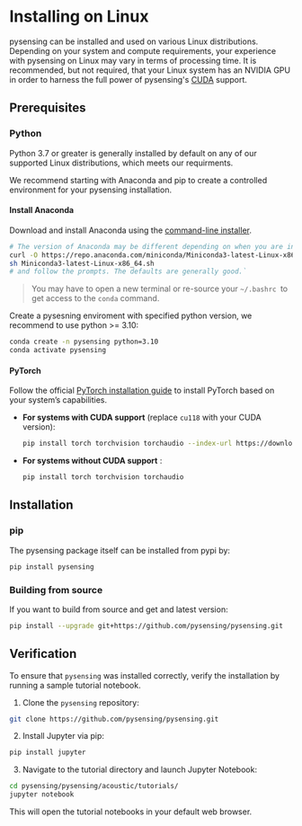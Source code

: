 # Installing on Linux

pysensing can be installed and used on various Linux distributions. Depending on your system and compute requirements, your experience with pysensing on Linux may vary in terms of processing time. It is recommended, but not required, that your Linux system has an NVIDIA GPU in order to harness the full power of pysensing's [CUDA](https://developer.nvidia.com/cuda-zone) support.
<!-- [support](https://pysensing.org/tutorials/beginner/blitz/tensor_tutorial.html?highlight=cuda#cuda-tensors). -->

## Prerequisites
<!-- {: #linux-prerequisites}

### Supported Linux Distributions

pysensing is supported on Linux distributions that use [glibc](https://www.gnu.org/software/libc/) >= v2.17, which include the following:

* [Arch Linux](https://www.archlinux.org/download/), minimum version 2012-07-15
* [CentOS](https://www.centos.org/download/), minimum version 7.3-1611
* [Debian](https://www.debian.org/distrib/), minimum version 8.0
* [Fedora](https://getfedora.org/), minimum version 24
* [Mint](https://linuxmint.com/download.php), minimum version 14
* [OpenSUSE](https://software.opensuse.org/), minimum version 42.1
* [PCLinuxOS](https://www.pclinuxos.com/get-pclinuxos/), minimum version 2014.7
* [Slackware](http://www.slackware.com/getslack/), minimum version 14.2
* [Ubuntu](https://www.ubuntu.com/download/desktop), minimum version 13.04

> The install instructions here will generally apply to all supported Linux distributions. An example difference is that your distribution may support `yum` instead of `apt`. The specific examples shown were run on an Ubuntu 18.04 machine. -->

### Python


Python 3.7 or greater is generally installed by default on any of our supported Linux distributions, which meets our requirments.

We recommend starting with Anaconda and pip to create a controlled environment for your pysensing installation.


#### Install Anaconda

Download and install Anaconda using the [command-line installer](https://www.anaconda.com/download/#linux).

```bash
# The version of Anaconda may be different depending on when you are installing`
curl -O https://repo.anaconda.com/miniconda/Miniconda3-latest-Linux-x86_64.sh
sh Miniconda3-latest-Linux-x86_64.sh
# and follow the prompts. The defaults are generally good.`
```

> You may have to open a new terminal or re-source your `~/.bashrc `to get access to the `conda` command. 

Create a pysesning enviroment with specified python version, we recommend to use python >= 3.10:
```bash
conda create -n pysensing python=3.10 
conda activate pysensing
```
#### PyTorch
Follow the official [PyTorch installation guide](https://pytorch.org/get-started/locally/) to install PyTorch based on your system’s capabilities.

- **For systems with CUDA support** (replace `cu118` with your CUDA version):
  ```bash
  pip install torch torchvision torchaudio --index-url https://download.pytorch.org/whl/cu118
  ```
- **For systems without CUDA support** :
  ```bash
  pip install torch torchvision torchaudio
  ```
## Installation

<!-- ### Anaconda
{: #linux-anaconda}

#### No CUDA

To install pysensing via Anaconda, and do not have a [CUDA-capable](https://developer.nvidia.com/cuda-zone) system or do not require CUDA, in the above selector, choose OS: Linux, Package: Conda and CUDA: None.
Then, run the command that is presented to you.

#### With CUDA

To install pysensing via Anaconda, and you do have a [CUDA-capable](https://developer.nvidia.com/cuda-zone) system, in the above selector, choose OS: Linux, Package: Conda and the CUDA version suited to your machine. Often, the latest CUDA version is better.
Then, run the command that is presented to you. -->


### pip
The pysensing package itself can be installed from pypi by:
```bash
pip install pysensing
```
### Building from source
If you want to build from source and get and latest version:
```bash
pip install --upgrade git+https://github.com/pysensing/pysensing.git
```


## Verification

To ensure that `pysensing` was installed correctly, verify the installation by running a sample tutorial notebook.

1. Clone the `pysensing` repository:
```bash
git clone https://github.com/pysensing/pysensing.git
```

2. Install Jupyter via pip:
```bash
pip install jupyter
```

3. Navigate to the tutorial directory and launch Jupyter Notebook:
```bash
cd pysensing/pysensing/acoustic/tutorials/
jupyter notebook
```

This will open the tutorial notebooks in your default web browser.